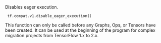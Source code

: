 Disables eager execution.

```
 tf.compat.v1.disable_eager_execution()
```
This function can only be called before any Graphs, Ops, or Tensors have been created. It can be used at the beginning of the program for complex migration projects from TensorFlow 1.x to 2.x.
